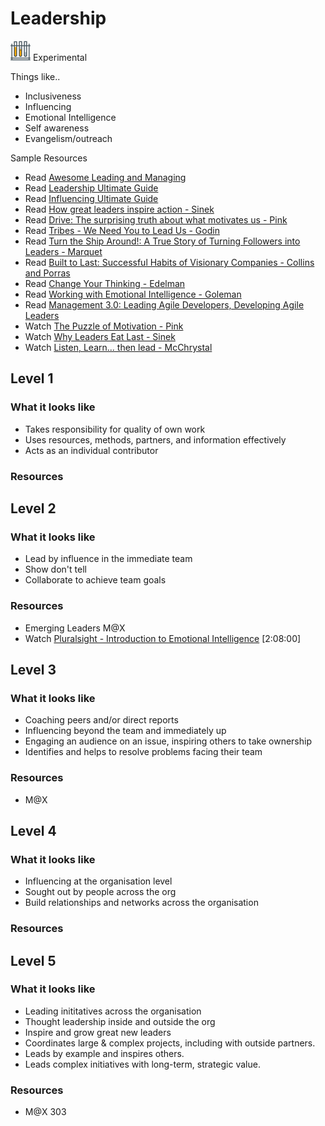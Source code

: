 # Leadership
![Experimental](../Images/test-lab-tubes.png)  Experimental

Things like..
- Inclusiveness
- Influencing
- Emotional Intelligence
- Self awareness
- Evangelism/outreach

Sample Resources

- Read [Awesome Leading and Managing](https://github.com/LappleApple/awesome-leading-and-managing)
- Read [Leadership Ultimate Guide](https://www.makingbusinessmatter.co.uk/blog/leadership-skills-ultimate-guide/)
- Read [Influencing Ultimate Guide](https://www.makingbusinessmatter.co.uk/influencing-skills-ultimate-guide/)
- Read [How great leaders inspire action - Sinek](https://www.ted.com/talks/simon_sinek_how_great_leaders_inspire_action)
- Read [Drive: The surprising truth about what motivates us - Pink](https://www.amazon.com/Drive-Surprising-Truth-About-Motivates/dp/1594484805)
- Read [Tribes - We Need You to Lead Us - Godin](https://www.amazon.com/By-Seth-Godin-Tribes/dp/B00N4FWY66)
- Read [Turn the Ship Around!: A True Story of Turning Followers into Leaders - Marquet](https://www.amazon.com/Turn-Ship-Around-Turning-Followers/dp/1591846404)
- Read [Built to Last: Successful Habits of Visionary Companies - Collins and Porras](https://www.amazon.com/Built-Last-Successful-Visionary-Essentials/dp/0060516402)
- Read [Change Your Thinking - Edelman](https://www.amazon.com/Change-Your-Thinking-Overcome-Depression/dp/1600940528/)
- Read [Working with Emotional Intelligence - Goleman](https://www.amazon.com/Working-Emotional-Intelligence-Daniel-Goleman/dp/0553378589)
- Read [Management 3.0: Leading Agile Developers, Developing Agile Leaders](https://www.amazon.com/Management-3-0-Developers-Developing-Addison-Wesley/dp/0321712471)
- Watch [The Puzzle of Motivation - Pink](http://www.ted.com/talks/dan_pink_on_motivation?language=en)
- Watch [Why Leaders Eat Last - Sinek](https://vimeo.com/79899786)
- Watch [Listen, Learn... then lead - McChrystal](https://www.ted.com/talks/stanley_mcchrystal)

## Level 1

### What it looks like
- Takes responsibility for quality of own work
- Uses resources, methods, partners, and information effectively
- Acts as an individual contributor

### Resources

## Level 2

### What it looks like
- Lead by influence in the immediate team
- Show don't tell
- Collaborate to achieve team goals

### Resources
- Emerging Leaders M@X
- Watch [Pluralsight - Introduction to Emotional Intelligence](https://app.pluralsight.com/library/courses/emotional-intelligence-introduction/table-of-contents) [2:08:00]

## Level 3

### What it looks like
- Coaching peers and/or direct reports
- Influencing beyond the team and immediately up
- Engaging an audience on an issue, inspiring others to take ownership
- Identifies and helps to resolve problems facing their team

### Resources
- M@X

## Level 4

### What it looks like
- Influencing at the organisation level
- Sought out by people across the org
- Build relationships and networks across the organisation

### Resources

## Level 5

### What it looks like
- Leading inititatives across the organisation
- Thought leadership inside and outside the org
- Inspire and grow great new leaders
- Coordinates large & complex projects, including with outside partners. 
- Leads by example and inspires others.
- Leads complex initiatives with long-term, strategic value.

### Resources
- M@X 303